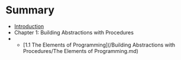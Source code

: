 # Summary

* [Introduction](README.md)
* Chapter 1: Building Abstractions with Procedures
* * [1.1 The Elements of Programming](/Building Abstractions with Procedures/The Elements of Programming.md)



